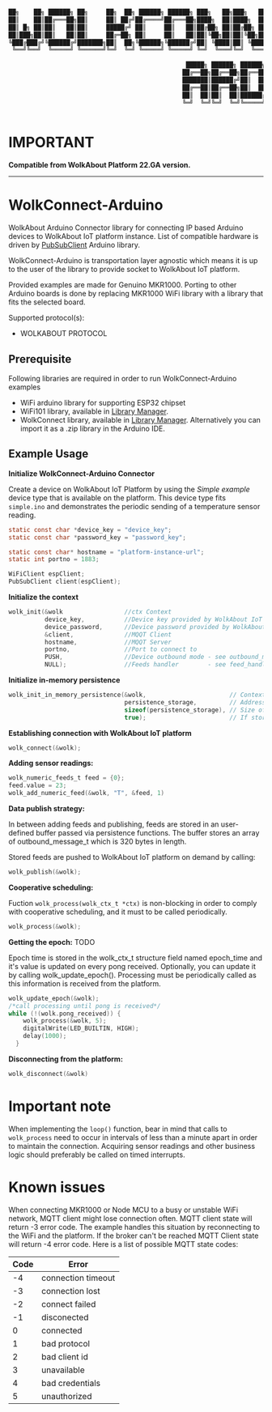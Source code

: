 ```sh

██╗    ██╗ ██████╗ ██╗     ██╗  ██╗ ██████╗ ██████╗ ███╗   ██╗███╗   ██╗███████╗ ██████╗████████╗      
██║    ██║██╔═══██╗██║     ██║ ██╔╝██╔════╝██╔═══██╗████╗  ██║████╗  ██║██╔════╝██╔════╝╚══██╔══╝      
██║ █╗ ██║██║   ██║██║     █████╔╝ ██║     ██║   ██║██╔██╗ ██║██╔██╗ ██║█████╗  ██║        ██║         
██║███╗██║██║   ██║██║     ██╔═██╗ ██║     ██║   ██║██║╚██╗██║██║╚██╗██║██╔══╝  ██║        ██║         
╚███╔███╔╝╚██████╔╝███████╗██║  ██╗╚██████╗╚██████╔╝██║ ╚████║██║ ╚████║███████╗╚██████╗   ██║         
 ╚══╝╚══╝  ╚═════╝ ╚══════╝╚═╝  ╚═╝ ╚═════╝ ╚═════╝ ╚═╝  ╚═══╝╚═╝  ╚═══╝╚══════╝ ╚═════╝   ╚═╝         
                                                                                                       
                                                 █████╗ ██████╗ ██████╗ ██╗   ██╗██╗███╗   ██╗ ██████╗ 
                                                ██╔══██╗██╔══██╗██╔══██╗██║   ██║██║████╗  ██║██╔═══██╗
                                                ███████║██████╔╝██║  ██║██║   ██║██║██╔██╗ ██║██║   ██║
                                                ██╔══██║██╔══██╗██║  ██║██║   ██║██║██║╚██╗██║██║   ██║
                                                ██║  ██║██║  ██║██████╔╝╚██████╔╝██║██║ ╚████║╚██████╔╝
                                                ╚═╝  ╚═╝╚═╝  ╚═╝╚═════╝  ╚═════╝ ╚═╝╚═╝  ╚═══╝ ╚═════╝ 
                                                                                                       
```
# IMPORTANT
**Compatible from WolkAbout Platform 22.GA version.**

----
# WolkConnect-Arduino
WolkAbout Arduino Connector library for connecting IP based Arduino devices to WolkAbout IoT platform instance.
List of compatible hardware is driven by [PubSubClient](https://pubsubclient.knolleary.net/) Arduino library.

WolkConnect-Arduino is transportation layer agnostic which means it is up to the user of the library to
provide socket to WolkAbout IoT platform.

Provided examples are made for Genuino MKR1000. Porting to other Arduino boards is done by replacing MKR1000 WiFi library with a library that fits the selected board.

Supported protocol(s):
* WOLKABOUT PROTOCOL

Prerequisite
------
Following libraries are required in order to run WolkConnect-Arduino examples

  * WiFi arduino library for supporting ESP32 chipset
  * WiFi101 library, available in [Library Manager](https://www.arduino.cc/en/Guide/Libraries).
  * WolkConnect library, available in [Library Manager](https://www.arduino.cc/en/Guide/Libraries).
  Alternatively you can import it as a .zip library in the Arduino IDE.

Example Usage
-------------

**Initialize WolkConnect-Arduino Connector**

Create a device on WolkAbout IoT Platform by using the *Simple example* device type that is available on the platform. 
This device type fits `simple.ino` and demonstrates the periodic sending of a temperature sensor reading.

```c
static const char *device_key = "device_key";
static const char *password_key = "password_key";

static const char* hostname = "platform-instance-url";
static int portno = 1883;

WiFiClient espClient;
PubSubClient client(espClient);
```

**Initialize the context**
```c
wolk_init(&wolk                 //ctx Context
          device_key,           //Device key provided by WolkAbout IoT Platform upon device creation
          device_password,      //Device password provided by WolkAbout IoT Platform device upon device creation
          &client,              //MQQT Client
          hostname,             //MQQT Server
          portno,               //Port to connect to
          PUSH,                 //Device outbound mode - see outbound_mode_t
          NULL);                //Feeds handler        - see feed_handler_t
```
**Initialize in-memory persistence**
```c
wolk_init_in_memory_persistence(&wolk,                       // Context
                                persistence_storage,         // Address to start of the memory which will be used by persistence mechanism 
                                sizeof(persistence_storage), // Size of memory in bytes
                                true);                       // If storage is full overwrite oldest item when pushing
```
**Establishing connection with WolkAbout IoT platform**

```c
wolk_connect(&wolk);
```

**Adding sensor readings:**
```c
wolk_numeric_feeds_t feed = {0};
feed.value = 23;
wolk_add_numeric_feed(&wolk, "T", &feed, 1)
```
**Data publish strategy:**

In between adding feeds and publishing, feeds are stored in an user-defined buffer passed via persistence functions.
The buffer stores an array of outbound_message_t which is 320 bytes in length.

Stored feeds are pushed to WolkAbout IoT platform on demand by calling:
```c
wolk_publish(&wolk);
```

**Cooperative scheduling:**

Fuction `wolk_process(wolk_ctx_t *ctx)` is non-blocking in order to comply with cooperative scheduling,
and it must to be called periodically.
```c
wolk_process(&wolk);
```
**Getting the epoch:** TODO

Epoch time is stored in the wolk_ctx_t structure field named epoch_time and it's value is updated on every pong received.
Optionally, you can update it by calling wolk_update_epoch(). Processing must be periodically called as this information is 
received from the platform.
```c
wolk_update_epoch(&wolk);
/*call processing until pong is received*/
while (!(wolk.pong_received)) {
    wolk_process(&wolk, 5);
    digitalWrite(LED_BUILTIN, HIGH);
    delay(1000);
  }
```

**Disconnecting from the platform:**
```c
wolk_disconnect(&wolk)
```

# Important note

When implementing the `loop()` function, bear in mind that calls to `wolk_process` need to occur in intervals of less than a minute apart in order to maintain the connection.
Acquiring sensor readings and other business logic should preferably be called on timed interrupts.

# Known issues

When connecting MKR1000 or Node MCU to a busy or unstable WiFi network, MQTT client might lose connection often. MQTT client state will return -3 error code.
The example handles this situation by reconnecting to the WiFi and the platform. 
If the broker can't be reached MQTT Client state will return -4 error code.
Here is a list of possible MQTT state codes:

|Code| Error             | 
|----|-------------------|
|-4  |connection timeout |
|-3  |connection lost    |
|-2  |connect failed     |
|-1  |disconected        |
| 0  |connected          |
| 1  |bad protocol       |
| 2  |bad client id      |
| 3  |unavailable        |
| 4  |bad credentials    |
| 5  |unauthorized       |
